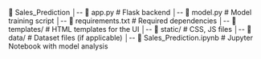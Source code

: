 📁 Sales_Prediction
│-- 📜 app.py                 # Flask backend
│-- 📜 model.py               # Model training script
│-- 📜 requirements.txt       # Required dependencies
│-- 📜 templates/             # HTML templates for the UI
│-- 📜 static/                # CSS, JS files
│-- 📜 data/                  # Dataset files (if applicable)
│-- 📜 Sales_Prediction.ipynb # Jupyter Notebook with model analysis
